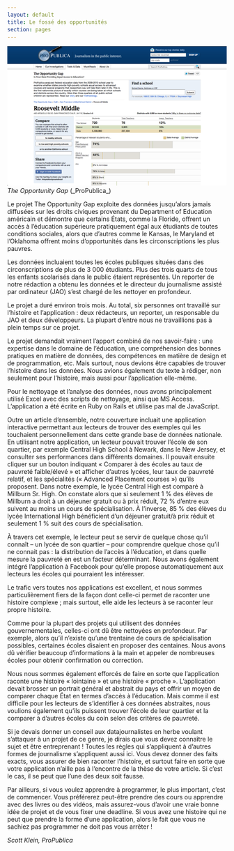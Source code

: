 ```yaml
---
layout: default
title: Le fossé des opportunités
section: pages
---
```


<div class="imageblock">
<div class="content">
<img alt="The Opportunity Gap project" src="../figs/incoming/03-YY.png"></div>
<div class="title"><em>The Opportunity Gap</em> (_ProPublica_)</div>
</div>

Le projet The Opportunity Gap exploite des données jusqu’alors jamais diffusées sur les droits civiques provenant du Department of Education américain et démontre que certains États, comme la Floride, offrent un accès à l’éducation supérieure pratiquement égal aux étudiants de toutes conditions sociales, alors que d’autres comme le Kansas, le Maryland et l’Oklahoma offrent moins d’opportunités dans les circonscriptions les plus pauvres.

Les données incluaient toutes les écoles publiques situées dans des circonscriptions de plus de 3 000 étudiants. Plus des trois quarts de tous les enfants scolarisés dans le public étaient représentés. Un reporter de notre rédaction a obtenu les données et le directeur du journalisme assisté par ordinateur (JAO) s’est chargé de les nettoyer en profondeur.

Le projet a duré environ trois mois. Au total, six personnes ont travaillé sur l’histoire et l’application : deux rédacteurs, un reporter, un responsable du JAO et deux développeurs. La plupart d’entre nous ne travaillions pas à plein temps sur ce projet.

Le projet demandait vraiment l’apport combiné de nos savoir-faire : une expertise dans le domaine de l’éducation, une compréhension des bonnes pratiques en matière de données, des compétences en matière de design et de programmation, etc. Mais surtout, nous devions être capables de trouver l’histoire dans les données. Nous avions également du texte à rédiger, non seulement pour l’histoire, mais aussi pour l’application elle-même.

Pour le nettoyage et l’analyse des données, nous avons principalement utilisé Excel avec des scripts de nettoyage, ainsi que MS Access. L’application a été écrite en Ruby on Rails et utilise pas mal de JavaScript.

Outre un article d’ensemble, notre couverture incluait une application interactive permettant aux lecteurs de trouver des exemples qui les touchaient personnellement dans cette grande base de données nationale. En utilisant notre application, un lecteur pouvait trouver l’école de son quartier, par exemple Central High School à Newark, dans le New Jersey, et consulter ses performances dans différents domaines. Il pouvait ensuite cliquer sur un bouton indiquant « Comparer à des écoles au taux de pauvreté faible/élevé » et afficher d’autres lycées, leur taux de pauvreté relatif, et les spécialités (« Advanced Placement courses ») qu’ils proposent. Dans notre exemple, le lycée Central High est comparé à Millburn Sr. High. On constate alors que si seulement 1 % des élèves de Millburn a droit à un déjeuner gratuit ou à prix réduit, 72 % d’entre eux suivent au moins un cours de spécialisation. À l’inverse, 85 % des élèves du lycée International High bénéficient d’un déjeuner gratuit/à prix réduit et seulement 1 % suit des cours de spécialisation.

À travers cet exemple, le lecteur peut se servir de quelque chose qu’il connaît – un lycée de son quartier – pour comprendre quelque chose qu’il ne connait pas : la distribution de l’accès à l’éducation, et dans quelle mesure la pauvreté en est un facteur déterminant. Nous avons également intégré l’application à Facebook pour qu’elle propose automatiquement aux lecteurs les écoles qui pourraient les intéresser.

Le trafic vers toutes nos applications est excellent, et nous sommes particulièrement fiers de la façon dont celle-ci permet de raconter une histoire complexe ; mais surtout, elle aide les lecteurs à se raconter leur propre histoire.

Comme pour la plupart des projets qui utilisent des données gouvernementales, celles-ci ont dû être nettoyées en profondeur. Par exemple, alors qu’il n’existe qu’une trentaine de cours de spécialisation possibles, certaines écoles disaient en proposer des centaines. Nous avons dû vérifier beaucoup d’informations à la main et appeler de nombreuses écoles pour obtenir confirmation ou correction.

Nous nous sommes également efforcés de faire en sorte que l’application raconte une histoire « lointaine » et une histoire « proche ». L’application devait brosser un portrait général et abstrait du pays et offrir un moyen de comparer chaque État en termes d’accès à l’éducation. Mais comme il est difficile pour les lecteurs de s’identifier à ces données abstraites, nous voulions également qu’ils puissent trouver l’école de leur quartier et la comparer à d’autres écoles du coin selon des critères de pauvreté.

Si je devais donner un conseil aux datajournalistes en herbe voulant s’attaquer à un projet de ce genre, je dirais que vous devez connaître le sujet et être entreprenant ! Toutes les règles qui s’appliquent à d’autres formes de journalisme s’appliquent aussi ici. Vous devez donner des faits exacts, vous assurer de bien raconter l’histoire, et surtout faire en sorte que votre application n’aille pas à l’encontre de la thèse de votre article. Si c’est le cas, il se peut que l’une des deux soit fausse.

Par ailleurs, si vous voulez apprendre à programmer, le plus important, c’est de commencer. Vous préférerez peut-être prendre des cours ou apprendre avec des livres ou des vidéos, mais assurez-vous d’avoir une vraie bonne idée de projet et de vous fixer une deadline. Si vous avez une histoire qui ne peut que prendre la forme d’une application, alors le fait que vous ne sachiez pas programmer ne doit pas vous arrêter !

_Scott Klein, ProPublica_